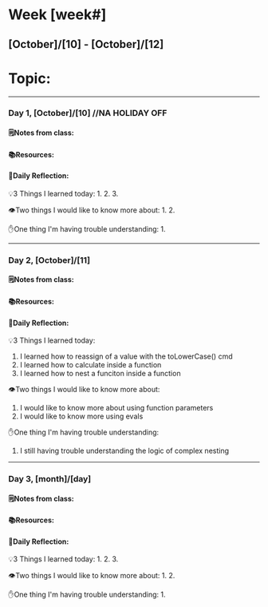 # Week [week#]
## [October]/[10] - [October]/[12]

# Topic:

___

### Day 1, [October]/[10] //NA HOLIDAY OFF

#### 🗒️Notes from class:

#### 📚Resources:


#### 💭Daily Reflection:

💡3 Things I learned today:
1. 
2. 
3. 

👁️Two things I would like to know more about:
1. 
2. 

✋One thing I'm having trouble understanding:
1. 


___

### Day 2, [October]/[11] 

#### 🗒️Notes from class:

#### 📚Resources:


#### 💭Daily Reflection:

💡3 Things I learned today:
1. I learned how to reassign of a value with the toLowerCase() cmd
2. I learned how to calculate inside a function 
3. I learned how to nest a funciton inside a function

👁️Two things I would like to know more about:
1. I would like to know more about using function parameters
2. I would like to know more using evals

✋One thing I'm having trouble understanding:
1. I still having trouble understanding the logic of complex nesting

___

### Day 3, [month]/[day]
#### 🗒️Notes from class:

#### 📚Resources:


#### 💭Daily Reflection:

💡3 Things I learned today:
1. 
2. 
3. 

👁️Two things I would like to know more about:
1. 
2. 

✋One thing I'm having trouble understanding:
1. 
 

